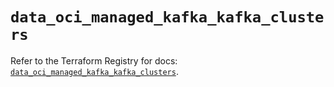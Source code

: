 # `data_oci_managed_kafka_kafka_clusters`

Refer to the Terraform Registry for docs: [`data_oci_managed_kafka_kafka_clusters`](https://registry.terraform.io/providers/hashicorp/oci/7.19.0/docs/data-sources/managed_kafka_kafka_clusters).
